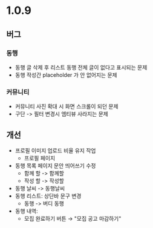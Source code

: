 # 1.0.9

## 버그

### 동행

- 동행 글 삭제 후 리스트 동행 전체 글이 없다고 표시되는 문제
- 동행 작성간 placeholder 가 안 없어지는 문제

### 커뮤니티

- 커뮤니티 사진 확대 시 화면 스크롤이 되던 문제
- 구단 -> 필터 변경시 엠티뷰 사라지는 문제

## 개선

- 프로필 이미지 업로드 비율 유지 작업
  - 프로필 페이지
- 동행 목록 페이지 문안 띄어쓰기 수정
  - 함께 할 -> 함께할
  - 작성 할 -> 작성할
- 동행 날씨 -> 동행날씨
- 동행 리스트: 상단바 문구 변경
  - 동행 -> 버디 동행
- 동행 내역:
  - 모집 완료하기 버튼 → "모집 공고 마감하기"
